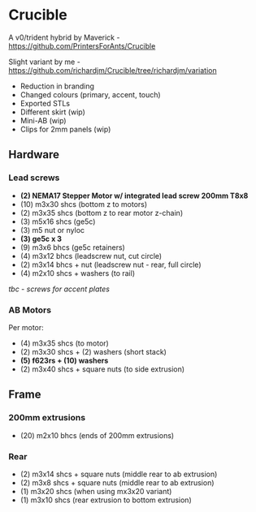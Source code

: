 # Crucible

A v0/trident hybrid by Maverick - https://github.com/PrintersForAnts/Crucible

Slight variant by me - https://github.com/richardjm/Crucible/tree/richardjm/variation

- Reduction in branding
- Changed colours (primary, accent, touch)
- Exported STLs
- Different skirt (wip)
- Mini-AB (wip)
- Clips for 2mm panels (wip)

## Hardware

### Lead screws

- **(2) NEMA17 Stepper Motor w/ integrated lead screw 200mm T8x8**
- (10) m3x30  shcs (bottom z to motors)
- (2) m3x35 shcs (bottom z to rear motor z-chain)
- (3) m5x16 shcs (ge5c)
- (3) m5 nut or nyloc 
- **(3) ge5c x 3**
- (9) m3x6 bhcs (ge5c retainers)
- (4) m3x12 bhcs (leadscrew nut, cut circle)
- (2) m3x14 bhcs + nut (leadscrew nut - rear, full circle)
- (4) m2x10 shcs + washers (to rail)

*tbc - screws for accent plates*

### AB Motors
 
Per motor:

- (4) m3x35 shcs (to motor)
- (2) m3x30 shcs + (2) washers (short stack)
- **(5) f623rs + (10) washers**
- (2) m3x40 shcs + square nuts (to side extrusion)

## Frame

### 200mm extrusions
- (20) m2x10 bhcs (ends of 200mm extrusions)

### Rear
- (2) m3x14 shcs + square nuts (middle rear to ab extrusion)
- (2) m3x8 shcs + square nuts (middle rear to ab extrusion)
- (1) m3x20 shcs (when using mx3x20 variant)
- (1) m3x10 shcs (rear extrusion to bottom extrusion)